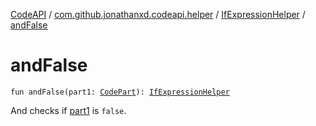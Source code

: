 [CodeAPI](../../index.md) / [com.github.jonathanxd.codeapi.helper](../index.md) / [IfExpressionHelper](index.md) / [andFalse](.)

# andFalse

`fun andFalse(part1: `[`CodePart`](../../com.github.jonathanxd.codeapi/-code-part/index.md)`): `[`IfExpressionHelper`](index.md)

And checks if [part1](and-false.md#com.github.jonathanxd.codeapi.helper.IfExpressionHelper$andFalse(com.github.jonathanxd.codeapi.CodePart)/part1) is `false`.

